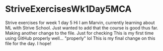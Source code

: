 # StriveExercisesWk1Day5MCA
Strive exercises for week 1 day 5
Hi I am Marvin, currently learning about ML with Strive School.
Just wanted to add that the course is good thus far.
Making another change to the file.
Just for checking
This is my first time using GitHub properly well... "properly" lol
This is my final change on this file for the day. I hope!
